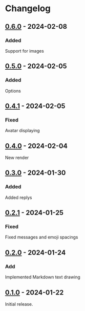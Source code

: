 # Changelog

## [0.6.0] - 2024-02-08

### Added

Support for images

## [0.5.0] - 2024-02-05

### Added

Options

## [0.4.1] - 2024-02-05

### Fixed

Avatar displaying

## [0.4.0] - 2024-02-04

New render

## [0.3.0] - 2024-01-30

### Added

Added replys

## [0.2.1] - 2024-01-25

### Fixed

Fixed messages and emoji spacings

## [0.2.0] - 2024-01-24

### Add

Implemented Markdown text drawing

## [0.1.0] - 2024-01-22

Initial release.

[0.6.0]: https://github.com/blbrdv/SimpleQuoteBot/releases/tag/v0.6.0
[0.5.0]: https://github.com/blbrdv/SimpleQuoteBot/releases/tag/v0.5.0
[0.4.1]: https://github.com/blbrdv/SimpleQuoteBot/releases/tag/v0.4.1
[0.4.0]: https://github.com/blbrdv/SimpleQuoteBot/releases/tag/v0.4.0
[0.3.0]: https://github.com/blbrdv/SimpleQuoteBot/releases/tag/v0.3.0
[0.2.1]: https://github.com/blbrdv/SimpleQuoteBot/releases/tag/v0.2.1
[0.2.0]: https://github.com/blbrdv/SimpleQuoteBot/releases/tag/v0.2.0
[0.1.0]: https://github.com/blbrdv/SimpleQuoteBot/releases/tag/v0.1.0
